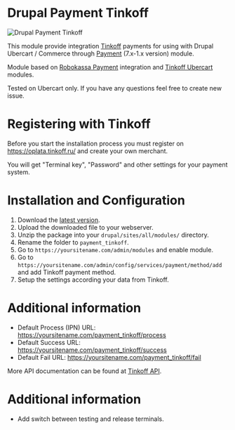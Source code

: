 # Drupal Payment Tinkoff
![Drupal Payment Tinkoff](https://img.shields.io/badge/Drupal-7.x-blue.svg)

This module provide integration [Tinkoff](https://oplata.tinkoff.ru/) payments for using with Drupal Ubercart / Commerce through [Payment](https://www.drupal.org/project/payment) (7.x-1.x version) module.

Module based on [Robokassa Payment](https://www.drupal.org/project/robokassa_payment) integration and [Tinkoff Ubercart](https://oplata.tinkoff.ru/landing/develop/cms/ubercart) modules.

Tested on Ubercart only. If you have any questions feel free to create new issue.

# Registering with Tinkoff
Before you start the installation process you must register on https://oplata.tinkoff.ru/ and create your own merchant.

You will get "Terminal key", "Password" and other settings for your payment system.

# Installation and Configuration
1. Download the [latest version](https://github.com/UksusoFF/drupal-payment_tinkoff/archive/master.zip).
2. Upload the downloaded file to your webserver.
3. Unzip the package into your `drupal/sites/all/modules/` directory.
4. Rename the folder to `payment_tinkoff`.
5. Go to `https://yoursitename.com/admin/modules` and enable module.
6. Go to `https://yoursitename.com/admin/config/services/payment/method/add` and add Tinkoff payment method.
7. Setup the settings according your data from Tinkoff.

# Additional information
* Default Process (IPN) URL: https://yoursitename.com/payment_tinkoff/process
* Default Success URL: https://yoursitename.com/payment_tinkoff/success
* Default Fail URL: https://yoursitename.com/payment_tinkoff/fail

More API documentation can be found at [Tinkoff API](https://oplata.tinkoff.ru/landing/develop/documentation).

# Additional information
* Add switch between testing and release terminals.
